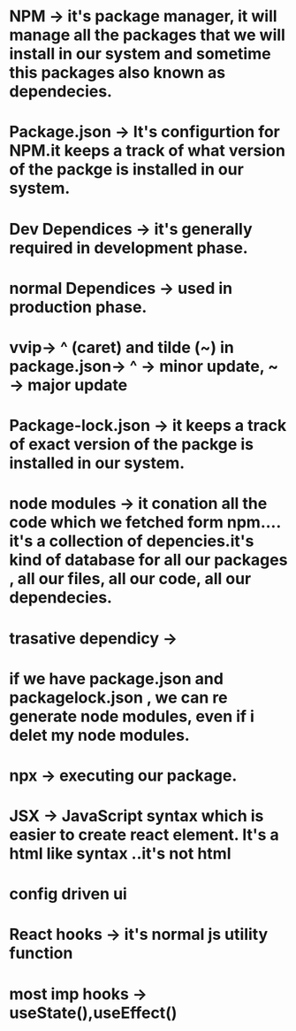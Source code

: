 # NPM -> it's package manager, it will manage all the packages that we will install in our system and sometime this packages also known as dependecies.

# Package.json -> It's configurtion for NPM.it keeps a track of what version of the packge is installed in our system.

# Dev Dependices -> it's generally required in development phase.

# normal Dependices -> used in production phase.

# vvip-> ^ (caret) and tilde (~) in package.json-> ^ -> minor update, ~ -> major update

# Package-lock.json -> it keeps a track of exact version of the packge is installed in our system.

# node modules -> it conation all the code which we fetched form npm.... it's a collection of depencies.it's kind of database for all our packages , all our files, all our code, all our dependecies.

# trasative dependicy ->

# if we have package.json and packagelock.json , we can re generate node modules, even if i delet my node modules.

# npx -> executing our package.

# JSX -> JavaScript syntax which is easier to create react element. It's a html like syntax ..it's not html

# config driven ui

# React hooks -> it's normal js utility function

# most imp hooks -> useState(),useEffect()

